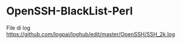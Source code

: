 # OpenSSH-BlackList-Perl

File di log
    https://github.com/logpai/loghub/edit/master/OpenSSH/SSH_2k.log

